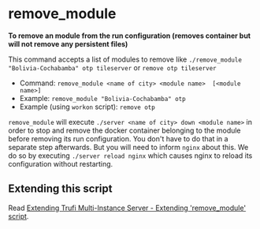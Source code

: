  # remove_module

**To remove an module from the run configuration (removes container but will not remove any persistent files)** 

This command accepts a list of modules to remove like `./remove_module "Bolivia-Cochabamba" otp tileserver` or `remove otp tileserver`

- Command: `remove_module <name of city> <module name>  [<module name>]`
- Example: `remove_module "Bolivia-Cochabamba" otp`
- Example (using `workon` script): `remove otp`

`remove_module` will execute `./server <name of city> down <module name>` in order to stop and remove the docker container belonging to the module before removing its run configuration. You don't have to do that in a separate step afterwards. But you will need to inform `nginx` about this. We do so by executing `./server reload nginx` which causes nginx to reload its configuration without restarting.

## Extending this script

Read [Extending Trufi Multi-Instance Server - Extending 'remove_module' script](../extend.md).
